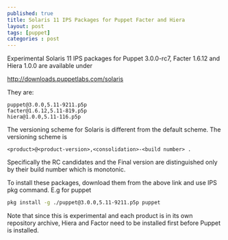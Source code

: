 ```yaml
---
published: true
title: Solaris 11 IPS Packages for Puppet Facter and Hiera
layout: post
tags: [puppet]
categories : post
---
```

Experimental Solaris 11 IPS packages for Puppet 
3.0.0-rc7, Facter 1.6.12 and Hiera 1.0.0 are available under 

http://downloads.puppetlabs.com/solaris 

They are: 

```
puppet@3.0.0,5.11-9211.p5p 
facter@1.6.12,5.11-819.p5p 
hiera@1.0.0,5.11-116.p5p 
```

The versioning scheme for Solaris is different from the default 
scheme.  The versioning scheme is 
```
<product>@<product-version>,<consolidation>-<build number> . 
```
Specifically the RC candidates and 
the Final version are distinguished only by their build number which 
is monotonic. 

To install these packages, download them from the above link and use 
IPS pkg command. E.g for puppet 

```bash
pkg install -g ./puppet@3.0.0,5.11-9211.p5p puppet 
```

Note that since this is experimental and each product is in its own 
repository archive, Hiera and Factor need to be installed first before 
Puppet is installed.
